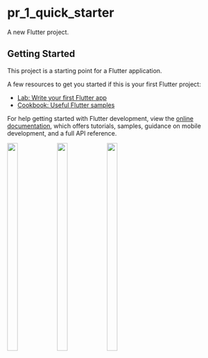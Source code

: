 # pr_1_quick_starter

A new Flutter project.

## Getting Started

This project is a starting point for a Flutter application.

A few resources to get you started if this is your first Flutter project:

- [Lab: Write your first Flutter app](https://docs.flutter.dev/get-started/codelab)
- [Cookbook: Useful Flutter samples](https://docs.flutter.dev/cookbook)

For help getting started with Flutter development, view the
[online documentation](https://docs.flutter.dev/), which offers tutorials,
samples, guidance on mobile development, and a full API reference.

<p>
  <img src="https://github.com/Drashtipatel296/pr_1_quick_starter/assets/143180636/ae0e82b9-6578-4336-8fd8-58defc9079a9" width=22% height=35%>
  <img src="https://github.com/Drashtipatel296/pr_1_quick_starter/assets/143180636/1bb0d33c-dc20-4a49-9311-6fafc275dcba" width=22% height=35%>
  <img src="https://github.com/Drashtipatel296/pr_1_quick_starter/assets/143180636/bc75d22c-f01f-4ccc-ad7c-7e6508758708" width=22% height=35%>
</p>


